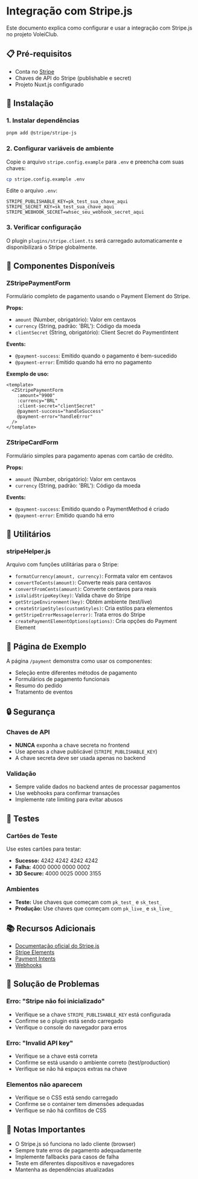 # Integração com Stripe.js

Este documento explica como configurar e usar a integração com Stripe.js no projeto VoleiClub.

## 📋 Pré-requisitos

- Conta no [Stripe](https://stripe.com)
- Chaves de API do Stripe (publishable e secret)
- Projeto Nuxt.js configurado

## 🚀 Instalação

### 1. Instalar dependências

```bash
pnpm add @stripe/stripe-js
```

### 2. Configurar variáveis de ambiente

Copie o arquivo `stripe.config.example` para `.env` e preencha com suas chaves:

```bash
cp stripe.config.example .env
```

Edite o arquivo `.env`:

```env
STRIPE_PUBLISHABLE_KEY=pk_test_sua_chave_aqui
STRIPE_SECRET_KEY=sk_test_sua_chave_aqui
STRIPE_WEBHOOK_SECRET=whsec_seu_webhook_secret_aqui
```

### 3. Verificar configuração

O plugin `plugins/stripe.client.ts` será carregado automaticamente e disponibilizará o Stripe globalmente.

## 🎯 Componentes Disponíveis

### ZStripePaymentForm

Formulário completo de pagamento usando o Payment Element do Stripe.

**Props:**
- `amount` (Number, obrigatório): Valor em centavos
- `currency` (String, padrão: 'BRL'): Código da moeda
- `clientSecret` (String, obrigatório): Client Secret do PaymentIntent

**Events:**
- `@payment-success`: Emitido quando o pagamento é bem-sucedido
- `@payment-error`: Emitido quando há erro no pagamento

**Exemplo de uso:**

```vue
<template>
  <ZStripePaymentForm
    :amount="9900"
    :currency="BRL"
    :client-secret="clientSecret"
    @payment-success="handleSuccess"
    @payment-error="handleError"
  />
</template>
```

### ZStripeCardForm

Formulário simples para pagamento apenas com cartão de crédito.

**Props:**
- `amount` (Number, obrigatório): Valor em centavos
- `currency` (String, padrão: 'BRL'): Código da moeda

**Events:**
- `@payment-success`: Emitido quando o PaymentMethod é criado
- `@payment-error`: Emitido quando há erro

## 🔧 Utilitários

### stripeHelper.js

Arquivo com funções utilitárias para o Stripe:

- `formatCurrency(amount, currency)`: Formata valor em centavos
- `convertToCents(amount)`: Converte reais para centavos
- `convertFromCents(amount)`: Converte centavos para reais
- `isValidStripeKey(key)`: Valida chave do Stripe
- `getStripeEnvironment(key)`: Obtém ambiente (test/live)
- `createStripeStyles(customStyles)`: Cria estilos para elementos
- `getStripeErrorMessage(error)`: Trata erros do Stripe
- `createPaymentElementOptions(options)`: Cria opções do Payment Element

## 📱 Página de Exemplo

A página `/payment` demonstra como usar os componentes:

- Seleção entre diferentes métodos de pagamento
- Formulários de pagamento funcionais
- Resumo do pedido
- Tratamento de eventos

## 🔒 Segurança

### Chaves de API

- **NUNCA** exponha a chave secreta no frontend
- Use apenas a chave publicável (`STRIPE_PUBLISHABLE_KEY`)
- A chave secreta deve ser usada apenas no backend

### Validação

- Sempre valide dados no backend antes de processar pagamentos
- Use webhooks para confirmar transações
- Implemente rate limiting para evitar abusos

## 🧪 Testes

### Cartões de Teste

Use estes cartões para testar:

- **Sucesso:** 4242 4242 4242 4242
- **Falha:** 4000 0000 0000 0002
- **3D Secure:** 4000 0025 0000 3155

### Ambientes

- **Teste:** Use chaves que começam com `pk_test_` e `sk_test_`
- **Produção:** Use chaves que começam com `pk_live_` e `sk_live_`

## 📚 Recursos Adicionais

- [Documentação oficial do Stripe.js](https://docs.stripe.com/js)
- [Stripe Elements](https://stripe.com/docs/stripe-js/elements)
- [Payment Intents](https://stripe.com/docs/payments/payment-intents)
- [Webhooks](https://stripe.com/docs/webhooks)

## 🐛 Solução de Problemas

### Erro: "Stripe não foi inicializado"

- Verifique se a chave `STRIPE_PUBLISHABLE_KEY` está configurada
- Confirme se o plugin está sendo carregado
- Verifique o console do navegador para erros

### Erro: "Invalid API key"

- Verifique se a chave está correta
- Confirme se está usando o ambiente correto (test/production)
- Verifique se não há espaços extras na chave

### Elementos não aparecem

- Verifique se o CSS está sendo carregado
- Confirme se o container tem dimensões adequadas
- Verifique se não há conflitos de CSS

## 📝 Notas Importantes

- O Stripe.js só funciona no lado cliente (browser)
- Sempre trate erros de pagamento adequadamente
- Implemente fallbacks para casos de falha
- Teste em diferentes dispositivos e navegadores
- Mantenha as dependências atualizadas
